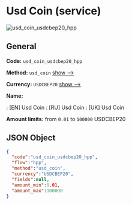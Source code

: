 
# Usd Coin (service) 
![usd_coin_usdcbep20_hpp](https://static.openfintech.io/payment_methods/usd_coin_usdcbep20_hpp/logo.svg?w=400&c=v0.59.26#w200)  

## General 
 
**Code:** `usd_coin_usdcbep20_hpp` 
 
**Method:** `usd_coin` 
 [show -->](/payment-methods/usd_coin/) 
 
**Currency:** `USDCBEP20` [show -->](/currencies/USDCBEP20/) 
 
**Name:** 
 
:	[EN] Usd Coin 
:	[RU] Usd Coin 
:	[UK] Usd Coin 
 
**Amount limits:** from `0.01` to `100000` USDCBEP20 

## JSON Object 

```json
{
  "code":"usd_coin_usdcbep20_hpp",
  "flow":"hpp",
  "method":"usd_coin",
  "currency":"USDCBEP20",
  "fields":null,
  "amount_min":0.01,
  "amount_max":100000
}
```  
